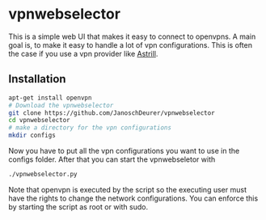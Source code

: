 # vpnwebselector

This is a simple web UI that makes it easy to connect to openvpns. A main goal is,
to make it easy to handle a lot of vpn configurations. This is often the case
if you use a vpn provider like [Astrill](https://www.astrill.com/).

## Installation

```bash
apt-get install openvpn
# Download the vpnwebselector
git clone https://github.com/JanoschDeurer/vpnwebselector
cd vpnwebselector
# make a directory for the vpn configurations
mkdir configs
```

Now you have to put all the vpn configurations you want to use in the configs
folder. After that you can start the vpnwebseletor with

```bash
./vpnwebselector.py
```

Note that openvpn is executed by the script so the executing user must have the
rights to change the network configurations. You can enforce this by starting
the script as root or with sudo.






